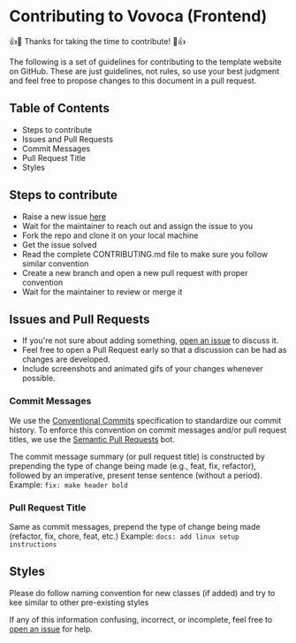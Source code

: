 # Contributing to Vovoca (Frontend)

:+1::tada: Thanks for taking the time to contribute! :tada::+1:

The following is a set of guidelines for contributing to the template website
on GitHub. These are just guidelines, not rules, so use your best judgment and
feel free to propose changes to this document in a pull request.

## Table of Contents

- Steps to contribute
- Issues and Pull Requests
- Commit Messages
- Pull Request Title
- Styles

## Steps to contribute

- Raise a new issue [here](https://github.com/varun-singhh/vovoca/issues)
- Wait for the maintainer to reach out and assign the issue to you
- Fork the repo and clone it on your local machine
- Get the issue solved
- Read the complete CONTRIBUTING.md file to make sure you follow similar convention
- Create a new branch and open a new pull request with proper convention
- Wait for the maintainer to review or merge it

## Issues and Pull Requests

- If you're not sure about adding something, [open an issue](https://github.com/varun-singhh/vovoca/issues/new) to discuss it.
- Feel free to open a Pull Request early so that a discussion can be had as changes are developed.
- Include screenshots and animated gifs of your changes whenever possible.

### Commit Messages

We use the [Conventional Commits](https://www.conventionalcommits.org/en/v1.0.0/) specification to standardize our commit history. To enforce this convention on commit messages and/or pull request titles, we use the [Semantic Pull Requests](https://github.com/probot/semantic-pull-requests) bot.

The commit message summary (or pull request title) is constructed by prepending the type of change being made (e.g., feat, fix, refactor), followed by an imperative, present tense sentence (without a period).
Example: `fix: make header bold`

### Pull Request Title

Same as commit messages, prepend the type of change being made (refactor, fix, chore, feat, etc.)
Example: `docs: add linux setup instructions`

## Styles

Please do follow naming convention for new classes (if added) and try to kee similar to other pre-existing styles

If any of this information confusing, incorrect, or incomplete, feel free to
[open an issue](https://github.com/varun-singhh/vovoca/issues/new)
for help.
